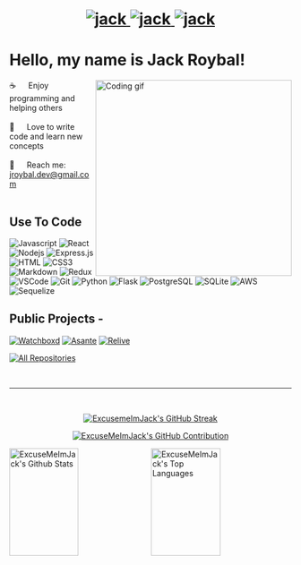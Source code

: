 <h1 align="center">
 <a href="https://www.linkedin.com/in/jroybaldev/" target="_blank">
  <img src="https://img.shields.io/badge/LinkedIn-0077B5?style=for-the-badge&logo=linkedin&logoColor=white" alt="jack"/>
 </a>
 <a href="mailto:jroybal.dev@gmail.com?subject=GitHub%20Message" target="_blank">
  <img src="https://img.shields.io/badge/Gmail-D14836?style=for-the-badge&logo=gmail&logoColor=white" alt="jack"/>
 </a>
 <a href="https://excusemeimjack.github.io./" target="_blank">
  <img src="https://img.shields.io/badge/Website-DC143C?style=for-the-badge&logo=medium&logoColor=white" alt="jack" />
 </a>
</h1>

<!-- About Section -->
 # Hello, my name is Jack Roybal!
 
<p>
 <img align="right" width="350" src="/assets/programmer.gif" alt="Coding gif" />
  
 ☕ &emsp; Enjoy programming and helping others <br/><br/>
 💜 &emsp; Love to write code and learn new concepts<br/><br/>
 📧 &emsp; Reach me: jroybal.dev@gmail.com<br/><br/>

</p>

## Use To Code

![Javascript](https://img.shields.io/badge/Javascript-F0DB4F?style=for-the-badge&labelColor=black&logo=javascript&logoColor=F0DB4F)
![React](https://img.shields.io/badge/-React-61DBFB?style=for-the-badge&labelColor=black&logo=react&logoColor=61DBFB)
![Nodejs](https://img.shields.io/badge/Nodejs-3C873A?style=for-the-badge&labelColor=black&logo=node.js&logoColor=3C873A)
![Express.js](https://img.shields.io/badge/Express.js-000000?style=for-the-badge&logo=express&logoColor=white)
![HTML](https://img.shields.io/badge/HTML5-E34F26?style=for-the-badge&logo=html5&logoColor=white)
![CSS3](https://img.shields.io/badge/CSS3-1572B6?style=for-the-badge&logo=css3&logoColor=white)
![Markdown](https://img.shields.io/badge/Markdown-000000?style=for-the-badge&logo=markdown&logoColor=white)
![Redux](https://img.shields.io/badge/Redux-593D88?style=for-the-badge&logo=redux&logoColor=white)
![VSCode](https://img.shields.io/badge/Visual_Studio-0078d7?style=for-the-badge&logo=visual%20studio&logoColor=white)
![Git](https://img.shields.io/badge/Git-F05032?style=for-the-badge&logo=git&logoColor=white)
![Python](https://img.shields.io/badge/Python-3776AB?style=for-the-badge&logo=python&logoColor=white)
![Flask](https://img.shields.io/badge/Flask-000000?style=for-the-badge&logo=flask&logoColor=white)
![PostgreSQL](https://img.shields.io/badge/PostgreSQL-316192?style=for-the-badge&logo=postgresql&logoColor=white)
![SQLite](https://img.shields.io/badge/SQLite-07405E?style=for-the-badge&logo=sqlite&logoColor=white)
![AWS](https://img.shields.io/badge/Amazon_AWS-232F3E?style=for-the-badge&logo=amazon-aws&logoColor=white)
![Sequelize](https://img.shields.io/badge/sequelize-323330?style=for-the-badge&logo=sequelize&logoColor=blue)

## Public Projects -
[![Watchboxd](https://github-readme-stats.vercel.app/api/pin/?username=ExcuseMeImJack&repo=Watchboxd&border_color=7F3FBF&bg_color=0D1117&title_color=C9D1D9&text_color=8B949E&icon_color=7F3FBF)](https://github.com/ExcuseMeImJack/watchboxd)
[![Asante](https://github-readme-stats.vercel.app/api/pin/?username=ExcuseMeImJack&repo=asante&border_color=7F3FBF&bg_color=0D1117&title_color=C9D1D9&text_color=8B949E&icon_color=7F3FBF)](https://github.com/ExcuseMeImJack/asante)
[![Relive](https://github-readme-stats.vercel.app/api/pin/?username=ExcuseMeImJack&repo=AirBnB-Project&border_color=7F3FBF&bg_color=0D1117&title_color=C9D1D9&text_color=8B949E&icon_color=7F3FBF)](https://github.com/ExcuseMeImJack/Relive)

<p align="left">
  <a href="https://github.com/ExcuseMeImJack?tab=repositories" target="_blank"><img alt="All Repositories" title="All Repositories" src="https://img.shields.io/badge/-All%20Repos-2962FF?style=for-the-badge&logo=koding&logoColor=white"/></a>
</p>

<br/>
<hr/>
<br/>

<p align="center">
  <a href="https://github.com/ExcuseMeImJack">
    <img src="https://github-readme-streak-stats.herokuapp.com/?user=ExcuseMeImJack&theme=radical&border=7F3FBF&background=0D1117" alt="ExcusemeImJack's GitHub Streak"/>
  </a>
</p>

<p align="center">
  <a href="https://github.com/ExcuseMeImJack">
    <img src="https://github-profile-summary-cards.vercel.app/api/cards/profile-details?username=ExcuseMeImJack&theme=radical" alt="ExcuseMeImJack's GitHub Contribution"/>
  </a>
</p>

<a> 
    <a href="https://github.com/ExcuseMeImJack"><img alt="ExcuseMeImJack's Github Stats" src="https://denvercoder1-github-readme-stats.vercel.app/api?username=ExcuseMeImJack&show_icons=true&count_private=true&theme=react&border_color=7F3FBF&bg_color=0D1117&title_color=F85D7F&icon_color=F8D866" height="192px" width="49.5%"/></a>
  <a href="https://github.com/ExcuseMeImJack"><img alt="ExcuseMeImJack's Top Languages" src="https://denvercoder1-github-readme-stats.vercel.app/api/top-langs/?username=ExcuseMeImJack&langs_count=8&layout=compact&theme=react&border_color=7F3FBF&bg_color=0D1117&title_color=F85D7F&icon_color=F8D866" height="192px" width="49.5%"/></a>
  <br/>
</a>

